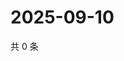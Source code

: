# 2025-09-10

共 0 条

<!-- BEGIN BILIBILI -->
<!-- 最后更新时间 2025-09-10 01:07:41 +0800 -->

<!-- END BILIBILI -->